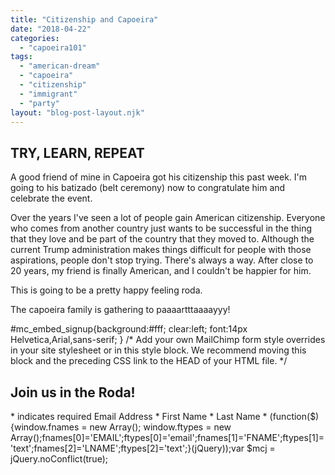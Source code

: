 ```yaml
---
title: "Citizenship and Capoeira"
date: "2018-04-22"
categories: 
  - "capoeira101"
tags: 
  - "american-dream"
  - "capoeira"
  - "citizenship"
  - "immigrant"
  - "party"
layout: "blog-post-layout.njk"
---
```


## TRY, LEARN, REPEAT

A good friend of mine in Capoeira got his citizenship this past week. I'm going to his batizado (belt ceremony) now to congratulate him and celebrate the event.

Over the years I've seen a lot of people gain American citizenship. Everyone who comes from another country just wants to be successful in the thing that they love and be part of the country that they moved to. Although the current Trump administration makes things difficult for people with those aspirations, people don't stop trying. There's always a way. After close to 20 years, my friend is finally American, and I couldn't be happier for him.

This is going to be a pretty happy feeling roda.

The capoeira family is gathering to paaaartttaaaayyy!

#mc\_embed\_signup{background:#fff; clear:left; font:14px Helvetica,Arial,sans-serif; } /\* Add your own MailChimp form style overrides in your site stylesheet or in this style block. We recommend moving this block and the preceding CSS link to the HEAD of your HTML file. \*/

## Join us in the Roda!

\* indicates required Email Address \* First Name \* Last Name \* (function($) {window.fnames = new Array(); window.ftypes = new Array();fnames\[0\]='EMAIL';ftypes\[0\]='email';fnames\[1\]='FNAME';ftypes\[1\]='text';fnames\[2\]='LNAME';ftypes\[2\]='text';}(jQuery));var $mcj = jQuery.noConflict(true);
